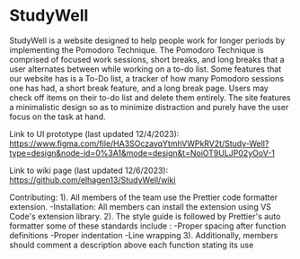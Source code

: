 # StudyWell

StudyWell is a website designed to help people work for longer periods by implementing the Pomodoro Technique. The Pomodoro Technique is comprised of focused work sessions, short breaks, and long breaks that a user alternates between while working on a to-do list. Some features that our website has is a To-Do list, a tracker of how many Pomodoro sessions one has had, a short break feature, and a long break page. Users may check off items on their to-do list and delete them entirely. The site features a minimalistic design so as to minimize distraction and purely have the user focus on the task at hand.

Link to UI prototype (last updated 12/4/2023): https://www.figma.com/file/HA3SOczavqYtmhVWPkRV2t/Study-Well?type=design&node-id=0%3A1&mode=design&t=NoiOT9ULJP02yOoV-1

Link to wiki page (last updated 12/6/2023): https://github.com/elhagen13/StudyWell/wiki

Contributing:
1). All members of the team use the Prettier code formatter extension.
-Installation: All members can install the extension using VS Code's extension library.
2). The style guide is followed by Prettier's auto formatter some of these standards include :
-Proper spacing after function definitions
-Proper indentation
-Line wrapping
3). Additionally, members should comment a description above each function stating its use
